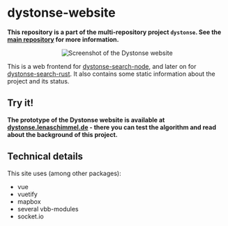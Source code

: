 # dystonse-website

**This repository is a part of the multi-repository project `dystonse`. See the [main repository](https://github.com/lenaschimmel/dystonse) for more information.**

<p align="center">
  <img src="https://github.com/lenaschimmel/dystonse-website/blob/master/doc/screenshot1.jpg?raw=true" alt="Screenshot of the Dystonse website"/>
</p>

This is a web frontend for [dystonse-search-node](https://github.com/lenaschimmel/dystonse-search-node), and later on for [dystonse-search-rust](https://github.com/lenaschimmel/dystonse-search-rust). It also contains some static information about the project and its status.

## Try it!
**The prototype of the Dystonse website is available at [dystonse.lenaschimmel.de](http://dystonse.lenaschimmel.de) - there you can test the algorithm and read about the background of this project.**

## Technical details
This site uses (among other packages):

* vue
* vuetify
* mapbox
* several vbb-modules
* socket.io
